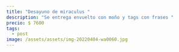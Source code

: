 ```yaml
---
title: "Desayuno de miraculus "
description: "Se entrega envuelto con moño y tags con frases "
precio: $ 7600
tags:
  - post
image: /assets/assets/img-20220404-wa0060.jpg
---
```

